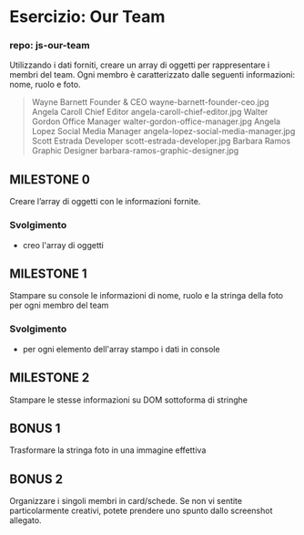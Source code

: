 # Esercizio: Our Team

### repo: js-our-team

Utilizzando i dati forniti, creare un array di oggetti per rappresentare i membri del team.
Ogni membro è caratterizzato dalle seguenti informazioni: nome, ruolo e foto.

> Wayne Barnett Founder & CEO wayne-barnett-founder-ceo.jpg
> Angela Caroll Chief Editor angela-caroll-chief-editor.jpg
> Walter Gordon Office Manager walter-gordon-office-manager.jpg
> Angela Lopez Social Media Manager angela-lopez-social-media-manager.jpg
> Scott Estrada Developer scott-estrada-developer.jpg
> Barbara Ramos Graphic Designer barbara-ramos-graphic-designer.jpg

## MILESTONE 0

Creare l’array di oggetti con le informazioni fornite.

### Svolgimento

- creo l'array di oggetti

## MILESTONE 1

Stampare su console le informazioni di nome, ruolo e la stringa della foto per ogni membro del team

### Svolgimento

- per ogni elemento dell'array
  stampo i dati in console

## MILESTONE 2

Stampare le stesse informazioni su DOM sottoforma di stringhe

## BONUS 1

Trasformare la stringa foto in una immagine effettiva

## BONUS 2

Organizzare i singoli membri in card/schede. Se non vi sentite particolarmente creativi, potete prendere uno spunto dallo screenshot allegato.
